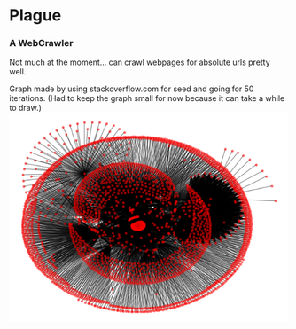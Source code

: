 
# Plague
### A WebCrawler

Not much at the moment... can crawl webpages for absolute urls pretty well. 

Graph made by using stackoverflow.com for seed and going for 50 iterations. 
(Had to keep the graph small for now because it can take a while to draw.)
![Small Stackoverflow](stackoverflow_graph.png)
